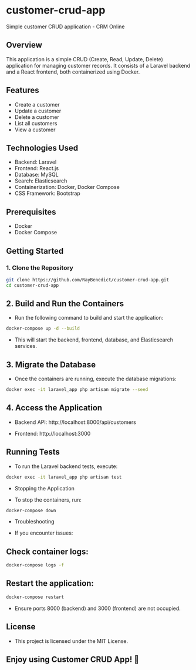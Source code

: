 # customer-crud-app

Simple customer CRUD application - CRM Online

## Overview

This application is a simple CRUD (Create, Read, Update, Delete) application for managing customer records. It consists of a Laravel backend and a React frontend, both containerized using Docker.

## Features

- Create a customer
- Update a customer
- Delete a customer
- List all customers
- View a customer

## Technologies Used

- Backend: Laravel
- Frontend: React.js
- Database: MySQL
- Search: Elasticsearch
- Containerization: Docker, Docker Compose
- CSS Framework: Bootstrap

## Prerequisites

- Docker
- Docker Compose

## Getting Started

### 1. Clone the Repository

```sh
git clone https://github.com/RayBenedict/customer-crud-app.git
cd customer-crud-app
```

## 2. Build and Run the Containers

- Run the following command to build and start the application:

```sh
docker-compose up -d --build
```
- This will start the backend, frontend, database, and Elasticsearch services.

## 3. Migrate the Database

- Once the containers are running, execute the database migrations:

```sh
docker exec -it laravel_app php artisan migrate --seed
```

## 4. Access the Application

- Backend API: http://localhost:8000/api/customers

- Frontend: http://localhost:3000

## Running Tests

- To run the Laravel backend tests, execute:
```sh
docker exec -it laravel_app php artisan test
```
- Stopping the Application

- To stop the containers, run:
```sh
docker-compose down
```
- Troubleshooting

- If you encounter issues:

## Check container logs:
```sh
docker-compose logs -f
```
## Restart the application:
```sh
docker-compose restart
```
- Ensure ports 8000 (backend) and 3000 (frontend) are not occupied.

## License

- This project is licensed under the MIT License.

## Enjoy using Customer CRUD App! 🚀
